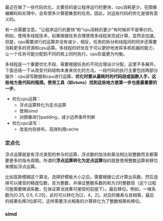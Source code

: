 ​	最近在做了一些代码优化，主要目的是让程序运行的更快，cpu消耗更少。在图像编解码和处理中，会有很多计算密集型的任务。因此，对这些代码的优化是很有意义的。

​	有一点需要注意。“让程序运行的更快”和“cpu消耗的更少”有时候并不是等价的。例如，使用多线程技术。如果根据任务合理使用多线程来完成计算，显然会加速。但是，cpu需要进行的运算并没有减少，相反，任务的拆分和线程间的同步还需要消耗更多的资源和cpu运算。多线程的好处在于可以更好地发挥多核机器的能力，让一个任务可能分配到不同的核上同时执行。cpu负载更为均衡。

​	多线程是一个重要优化手段，需要根据任务的不同合理设计分配，这里不多展开。下面总结一下从改变代码结构本身来优化的方法。一段代码的执行主要包括两部分操作：cpu读写数据和cpu进行运算。**优化时要从最耗时的代码段或函数入手，这些地方是代码的瓶颈。使用工具（如vtuns）找到这些地方是第一步也是最重要的一步**。

- 优化cpu运算：
  - 浮点运算转化为定点运算
  - 使用simd
  - 对图像进行padding，减少边界条件判断
- 优化cpu读写：
  - 改变内存排布，高效利用cache

### 定点化

​	浮点运算就是有浮点类型的参与的运算，浮点数的加法和乘法相比较整数而言都需要更多的指令周期。所谓的**浮点运算转化为定点运算**指的就是使用整数运算和移位来模拟浮点运算。

​	比如高斯模糊这个算法，选择好模板大小之后，需要根据公式计算出系数。然后选择可以接受的精度位数，变为整数，并保证整数系数的和为2的整数倍（这个过程可能需要微调系数，在保证算法效果可接受的前提下）。最后移位。例如，一维系数为[0.25, 0.5, 0.25]，此时可以转化为[2，4，2]。对应的像素与其相乘，最后的结果右移3位即可。这样需要浮点相乘的计算转化为了整数相乘和移位。

### simd

